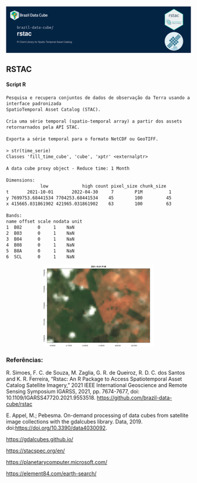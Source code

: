 ![](./rstac-magick-image.png)

## RSTAC
#### Script R
  ```
Pesquisa e recupera conjuntos de dados de observação da Terra usando a interface padronizada
 SpatioTemporal Asset Catalog (STAC).

Cria uma série temporal (spatio-temporal array) a partir dos assets retornarnados pela API STAC.

Exporta a série temporal para o formato NetCDF ou GeoTIFF.

> str(time_serie)
Classes 'fill_time_cube', 'cube', 'xptr' <externalptr> 

A data cube proxy object - Reduce time: 1 Month

Dimensions:
               low             high count pixel_size chunk_size
t       2021-10-01       2022-04-30     7        P1M          1
y 7699753.68441534 7704253.68441534    45        100         45
x 415665.031861902 421965.031861902    63        100         63

Bands:
  name offset scale nodata unit
1  B02      0     1    NaN     
2  B03      0     1    NaN     
3  B04      0     1    NaN     
4  B08      0     1    NaN     
5  B8A      0     1    NaN     
6  SCL      0     1    NaN  

```

<p align="center" width="60%">
    <img width="60%" src="./animate.gif"> 
</p>



### Referências:

R. Simoes, F. C. de Souza, M. Zaglia, G. R. de Queiroz, R. D. C. dos Santos and K. R. Ferreira, “Rstac: An R Package to Access Spatiotemporal Asset Catalog Satellite Imagery,” 2021 IEEE International Geoscience and Remote Sensing Symposium IGARSS, 2021, pp. 7674-7677, doi: 10.1109/IGARSS47720.2021.9553518. <https://github.com/brazil-data-cube/rstac>

E. Appel, M.; Pebesma. On-demand processing of data cubes from satellite image collections with the gdalcubes library. Data, 2019. doi:https://doi.org/10.3390/data4030092.

https://gdalcubes.github.io/

https://stacspec.org/en/

https://planetarycomputer.microsoft.com/

https://element84.com/earth-search/

